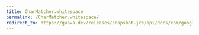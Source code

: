 ```yaml
---
title: CharMatcher.whitespace
permalink: /CharMatcher.whitespace/
redirect_to: https://guava.dev/releases/snapshot-jre/api/docs/com/google/common/base/CharMatcher.html#whitespace--
---
```

